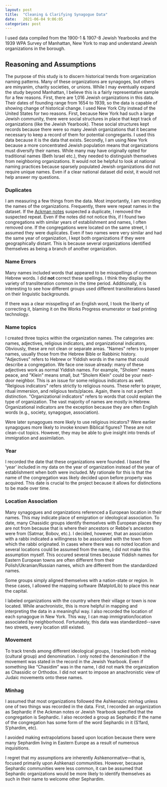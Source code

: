 ```yaml
---
layout: post
title:  "Cleaning & Clarifying Synagogue Data"
date:   2021-06-04 9:06:05
categories: post
---
```


I used data compiled from the 1900-1 & 1907-8 Jewish Yearbooks and the 1939 WPA Survey of Manhattan, New York to map and understand Jewish organizations in the borough.

<!--more-->

## Reasoning and Assumptions

The purpose of this study is to discern historical trends from organization naming patterns. Many of these organizations are synagoges, but others are minyanim, charity societies, or unions.
While I may eventually expand the study beyond Manhattan, I believe this is a fairly representative sample for a few reasons.
First, there are 1,016 Jewish organizations in this data. Their dates of founding range from 1654 to 1939, so the data is capable of showing change of historical change.
I used New York City instead of the United States for two reasons. First, because New York had such a large Jewish community, there were social structures in place that kept track of organizations (like the Jewish Yearbook). 
These social structures kept records because there were so many Jewish organizations that it became necessary to keep a record of them for potential congregants. 
I used this data because it is the data that exists. Secondly, I am using New York because a more concentrated Jewish population means that organizations must diversify their names. 
While many may have originally opted for traditional names (Beth Israel etc.), they needed to distinguish themselves from neighboring organizations. 
It would not be helpful to look at national naming practices because sparsely populated Jewish organizations did not require unique names. 
Even if a clear national dataset did exist, it would not help answer my questions.  


### Duplicates

I am measuring a few things from the data. Most importantly, I am recording the names of the organizations. 
Frequently, there were repeat names in the dataset. If the [Ackman notes](https://genealogy.cjh.org/synagogue-map-resources) suspected a duplicate, I removed the suspected repeat. 
Even if the notes did not notice this, if I found two congregations with similar years of establishment and names, I often removed one.
If the congregations were located on the same street, I assumed they were duplicates.
Even if two names were very similar and had the same year of organization, I kept both organizations if they were geographically distant. 
This is because several organizations identified themselves as being a branch of another organization.  


### Name Errors

Many names included words that appeared to be misspellings of common Hebrew words. I did **not** correct these spellings. I think they display the variety of transliteration common in the time period.
Additionally, it is interesting to see how different groups used different transliterations based on their linguistic backgrounds.

If there was a clear misspelling of an English word, I took the liberty of correcting it, blaming it on the Works Progress enumerator or bad printing technology.  


### Name topics

I created three topics within the organization names. The categories are: names, adjectives, religious indicators, and organizational indicators,
Obviously, these are not clean or separate areas. "Names" refers to proper names, usually those from the Hebrew Bible or Rabbinic history. "Adjectives" refers to Hebrew or Yiddish words in the name
that could describe a congregation. We face one issue already: many of these adjectives work as normal Yiddish names. For example, "Sholem" means peace, and "Klein" means small, but
"Sholem Klein" could be your next-door neighbor. This is an issue for some religious indicators as well. "Relgious indicators" refers strictly to religious nouns. These refer to prayer,
ritual immersion, and religious texts/places. Again, there is not a perfect distinction. "Organizational indicators" refers to words that could explain the type of organization. 
The vast majority of names are mostly in Hebrew. Organizational indicators are the exception because they are often English words (e.g., society, synagogue, association).

Were later synagogues more likely to use religious inicators? Were earlier synagogues more likely to invoke known Biblical figures? These are not clean-cut topics. However, they may be able
to give insight into trends of immigration and assimilation.  


### Year

I recorded the date that these organizations were founded. I based the ‘year’ included in my data on the year of organization instead of the year of establishment when both were included. 
My rationale for this is that the name of the congregation was likely decided upon before property was acquired. 
This date is crucial to the project because it allows for distinctions to be made over time.  


### Location Association

Many synagogues and organizations referenced a European location in their names. This may indicate place of emigration or ideological association.
To date, many Chassidic groups identify themselves with European places they are not from because that is where their ancestors or Rebbe's ancestors were from (Satmar, Bobov, etc.).
I decided, however, that an association with a rabbi indicated a willingness to be associated with the town from which the rabbi originated. 
In cases where there was no noted location and several locations could be assumed from the name, I did not make this assumption myself.
This occured several times because Yiddish names for Eastern European towns are often different from their Polish/Ukranian/Russian names, which are different from the standardized names.

Some groups simply aligned themselves with a nation-state or region. In these cases, I allowed the mapping software (MatplotLib) to place this near the capital.

I labeled organizations with the country where their village or town is now located. While anachronistic, this is more helpful in mapping and interpreting the data in a meaningful way. 
I also recorded the location of each synagogue in New York. This way, I can map immigration/location associated by neighborhood. 
Fortunately, this data was standardized--save two streets, every location still existed.   


### Movement

To track trends among different ideological groups, I tracked both minhag (cultural group) and denomination.
I only noted the denomination if the movement was stated in the record in the Jewish Yearbook. 
Even if something like “Chasidim” was in the name, I did not mark the organization as Chassidic or Orthodox. 
I did not want to impose an anachronistic view of Judaic movements onto these names.  


### Minhag

I assumed that most organizations followed the Ashkenazic minhag unless one of two things was recorded in the data. 
First, I recorded an organization as Sephardic if the Ackman notes or Jewish Yearbook specified that the congregation is Sephardic. 
I also recorded a group as Sephardic if the name of the congregation has some form of the word Sephardic in it (S’fard, S’phardim, etc).

I avoided making extrapolations based upon location because there were many Sephardim living in Eastern Europe as a result of numerous inquisitions.

I regret that my assumptions are inherently Ashkenormative—that is, focused primarily upon Ashkenazi communities. 
However, because Sephardic communities were less common, it can be assumed that Sephardic organizations would be
more likely to identify themselves as such in their name to welcome other Sephardim.  

